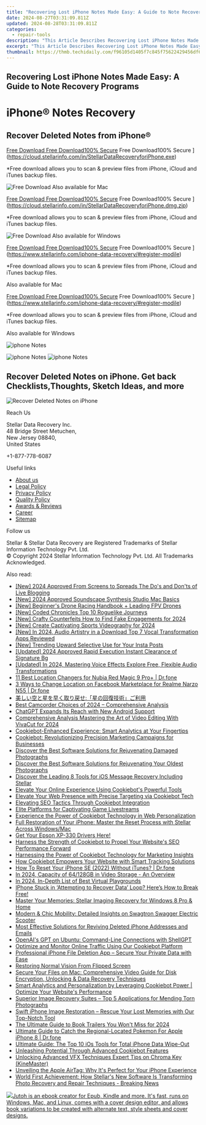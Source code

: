 ```yaml
---
title: "Recovering Lost iPhone Notes Made Easy: A Guide to Note Recovery Programs"
date: 2024-08-27T03:31:09.811Z
updated: 2024-08-28T03:31:09.811Z
categories:
  - repair-tools
description: "This Article Describes Recovering Lost iPhone Notes Made Easy: A Guide to Note Recovery Programs"
excerpt: "This Article Describes Recovering Lost iPhone Notes Made Easy: A Guide to Note Recovery Programs"
thumbnail: https://thmb.techidaily.com/f96105d1405f7c845f75622429456df69e9791ebea6985dfc0c6d939ebdaa395.jpg
---
```


## Recovering Lost iPhone Notes Made Easy: A Guide to Note Recovery Programs

# iPhone® Notes Recovery

## Recover Deleted Notes from iPhone®

[Free Download Free Download100% Secure](https://www.stellarinfo.com/gdc/iphone-recovery/images/win.png) Free Download100% Secure ](https://cloud.stellarinfo.com/in/StellarDataRecoveryforiPhone.exe)

 \*Free download allows you to scan & preview files from iPhone, iCloud and iTunes backup files.

![Free Download](https://www.stellarinfo.com/gdc/iphone-recovery/images/small-apple.png) Also available for Mac

[Free Download Free Download100% Secure](https://www.stellarinfo.com/gdc/iphone-recovery/images/mac.png) Free Download100% Secure ](https://cloud.stellarinfo.com/in/StellarDataRecoveryforiPhone.dmg.zip)

 \*Free download allows you to scan & preview files from iPhone, iCloud and iTunes backup files.

![Free Download](https://www.stellarinfo.com/gdc/iphone-recovery/images/small-windows.png) Also available for Windows

[Free Download Free Download100% Secure](https://www.stellarinfo.com/gdc/iphone-recovery/images/win.png) Free Download100% Secure ](https://www.stellarinfo.com/iphone-data-recovery/#register-modile)

 \*Free download allows you to scan & preview files from iPhone, iCloud and iTunes backup files.

 Also available for Mac

[Free Download Free Download100% Secure](https://www.stellarinfo.com/gdc/iphone-recovery/images/mac.png) Free Download100% Secure ](https://www.stellarinfo.com/iphone-data-recovery/#register-modile)

 \*Free download allows you to scan & preview files from iPhone, iCloud and iTunes backup files.

 Also available for Windows

![iphone Notes](https://www.stellarinfo.com/iphone-data-recovery/images/notes.png)

![iphone Notes](https://www.stellarinfo.com/iphone-data-recovery/images/notes.png) ![iphone Notes](https://www.stellarinfo.com/iphone-data-recovery/iphone-recovery/images/bg1-old.png)

## Recover Deleted Notes on iPhone. Get back Checklists,Thoughts, Sketch Ideas, and more

![Recover Deleted Notes on iPhone](https://www.stellarinfo.com/iphone-data-recovery/images/icon-note.png)

Reach Us

 Stellar Data Recovery Inc.  
 48 Bridge Street Metuchen,  
 New Jersey 08840,  
 United States

+1-877-778-6087

Useful links

* [About us](https://tools.techidaily.com/stellardata-recovery/buy-now/)
* [Legal Policy](https://tools.techidaily.com/stellardata-recovery/buy-now/)
* [Privacy Policy](https://tools.techidaily.com/stellardata-recovery/buy-now/)
* [Quality Policy](https://tools.techidaily.com/stellardata-recovery/buy-now/)
* [Awards & Reviews](https://tools.techidaily.com/stellardata-recovery/buy-now/)
* [Career](https://tools.techidaily.com/stellardata-recovery/buy-now/)
* [Sitemap](https://www.stellarinfo.com/sitemap.php)

Follow us

[](https://www.facebook.com/stellarinfo) [](https://twitter.com/stellarinfo) [](https://www.linkedin.com/company/stellardatarecovery/) [](https://www.youtube.com/user/stellarite)

 Stellar & Stellar Data Recovery are Registered Trademarks of Stellar Information Technology Pvt. Ltd.  
 © Copyright 2024 Stellar Information Technology Pvt. Ltd. All Trademarks Acknowledged.

<ins class="adsbygoogle"
     style="display:block"
     data-ad-format="autorelaxed"
     data-ad-client="ca-pub-7571918770474297"
     data-ad-slot="1223367746"></ins>



<ins class="adsbygoogle"
     style="display:block"
     data-ad-client="ca-pub-7571918770474297"
     data-ad-slot="8358498916"
     data-ad-format="auto"
     data-full-width-responsive="true"></ins>

<span class="atpl-alsoreadstyle">Also read:</span>
<div><ul>
<li><a href="https://youtube-docs.techidaily.com/024-approved-from-screens-to-spreads-the-dos-and-donts-of-live-blogging/"><u>[New] 2024 Approved  From Screens to Spreads  The Do's and Don'ts of Live Blogging</u></a></li>
<li><a href="https://screen-sharing-recording.techidaily.com/new-2024-approved-soundscape-synthesis-studio-mac-basics/"><u>[New] 2024 Approved  Soundscape Synthesis  Studio Mac Basics</u></a></li>
<li><a href="https://extra-tips.techidaily.com/new-beginners-drone-racing-handbook-plus-leading-fpv-drones/"><u>[New] Beginner's Drone Racing Handbook + Leading FPV Drones</u></a></li>
<li><a href="https://screen-capture.techidaily.com/new-coded-chronicles-top-10-roguelike-journeys/"><u>[New] Coded Chronicles  Top 10 Roguelike Journeys</u></a></li>
<li><a href="https://facebook-video-content.techidaily.com/new-crafty-counterfeits-how-to-find-fake-engagements-for-2024/"><u>[New] Crafty Counterfeits  How to Find Fake Engagements for 2024</u></a></li>
<li><a href="https://facebook-video-footage.techidaily.com/new-create-captivating-sports-videography-for-2024/"><u>[New] Create Captivating Sports Videography for 2024</u></a></li>
<li><a href="https://video-capture.techidaily.com/new-in-2024-audio-artistry-in-a-download-top-7-vocal-transformation-apps-reviewed/"><u>[New] In 2024, Audio Artistry in a Download  Top 7 Vocal Transformation Apps Reviewed</u></a></li>
<li><a href="https://instagram-clips.techidaily.com/new-trending-upward-selective-use-for-your-insta-posts/"><u>[New] Trending Upward  Selective Use for Your Insta Posts</u></a></li>
<li><a href="https://fox-glue.techidaily.com/updated-2024-approved-rapid-execution-instant-clearance-of-signature-bg/"><u>[Updated] 2024 Approved  Rapid Execution  Instant Clearance of Signature Bg</u></a></li>
<li><a href="https://fox-http.techidaily.com/updated-in-2024-mastering-voice-effects-explore-free-flexible-audio-transformations/"><u>[Updated] In 2024, Mastering Voice Effects  Explore Free, Flexible Audio Transformations</u></a></li>
<li><a href="https://location-fake.techidaily.com/11-best-location-changers-for-nubia-red-magic-9-proplus-drfone-by-drfone-virtual-android/"><u>11 Best Location Changers for Nubia Red Magic 9 Pro+ | Dr.fone</u></a></li>
<li><a href="https://location-fake.techidaily.com/3-ways-to-change-location-on-facebook-marketplace-for-realme-narzo-n55-drfone-by-drfone-virtual-android/"><u>3 Ways to Change Location on Facebook Marketplace for Realme Narzo N55 | Dr.fone</u></a></li>
<li><a href="https://data-safeguard.techidaily.com/iueplusjuoblplusobhoepuuobqoaynplusockuaxqeobjpluswpluociuaiuplusobmzrjgizmmjjga7lm57lvqnmiodoozpjgi3jgztliknnlkgi/"><u>美しい空と星を早く取り戻せ:「星の回復技術」ご利用</u></a></li>
<li><a href="https://fox-glue.techidaily.com/best-camcorder-choices-of-2024-comprehensive-analysis/"><u>Best Camcorder Choices of 2024 – Comprehensive Analysis</u></a></li>
<li><a href="https://tech-hub.techidaily.com/chatgpt-expands-its-reach-with-new-android-support/"><u>ChatGPT Expands Its Reach with New Android Support</u></a></li>
<li><a href="https://extra-hints.techidaily.com/comprehensive-analysis-mastering-the-art-of-video-editing-with-vivacut-for-2024/"><u>Comprehensive Analysis  Mastering the Art of Video Editing With VivaCut for 2024</u></a></li>
<li><a href="https://data-safeguard.techidaily.com/cookiebot-enhanced-experience-smart-analytics-at-your-fingertips/"><u>Cookiebot-Enhanced Experience: Smart Analytics at Your Fingertips</u></a></li>
<li><a href="https://data-safeguard.techidaily.com/cookiebot-revolutionizing-precision-marketing-campaigns-for-businesses/"><u>Cookiebot: Revolutionizing Precision Marketing Campaigns for Businesses</u></a></li>
<li><a href="https://data-safeguard.techidaily.com/discover-the-best-software-solutions-for-rejuvenating-damaged-photographs/"><u>Discover the Best Software Solutions for Rejuvenating Damaged Photographs</u></a></li>
<li><a href="https://data-safeguard.techidaily.com/discover-the-best-software-solutions-for-rejuvenating-your-oldest-photographs/"><u>Discover the Best Software Solutions for Rejuvenating Your Oldest Photographs</u></a></li>
<li><a href="https://data-safeguard.techidaily.com/discover-the-leading-8-tools-for-ios-message-recovery-including-stellar/"><u>Discover the Leading 8 Tools for iOS Message Recovery Including Stellar</u></a></li>
<li><a href="https://data-safeguard.techidaily.com/elevate-your-online-experience-using-cookiebots-powerful-tools/"><u>Elevate Your Online Experience Using Cookiebot's Powerful Tools</u></a></li>
<li><a href="https://data-safeguard.techidaily.com/elevate-your-web-presence-with-precise-targeting-via-cookiebot-tech/"><u>Elevate Your Web Presence with Precise Targeting via Cookiebot Tech</u></a></li>
<li><a href="https://data-safeguard.techidaily.com/elevating-seo-tactics-through-cookiebot-integration/"><u>Elevating SEO Tactics Through Cookiebot Integration</u></a></li>
<li><a href="https://extra-information.techidaily.com/elite-platforms-for-captivating-game-livestreams/"><u>Elite Platforms for Captivating Game Livestreams</u></a></li>
<li><a href="https://data-safeguard.techidaily.com/experience-the-power-of-cookiebot-technology-in-web-personalization/"><u>Experience the Power of Cookiebot Technology in Web Personalization</u></a></li>
<li><a href="https://data-safeguard.techidaily.com/full-restoration-of-your-iphone-master-the-reset-process-with-stellar-across-windowsmac/"><u>Full Restoration of Your iPhone: Master the Reset Process with Stellar Across Windows/Mac</u></a></li>
<li><a href="https://win-dash.techidaily.com/get-your-epson-xp-330-drivers-here/"><u>Get Your Epson XP-330 Drivers Here!</u></a></li>
<li><a href="https://data-safeguard.techidaily.com/harness-the-strength-of-cookiebot-to-propel-your-websites-seo-performance-forward/"><u>Harness the Strength of Cookiebot to Propel Your Website's SEO Performance Forward</u></a></li>
<li><a href="https://data-safeguard.techidaily.com/harnessing-the-power-of-cookiebot-technology-for-marketing-insights/"><u>Harnessing the Power of Cookiebot Technology for Marketing Insights</u></a></li>
<li><a href="https://data-safeguard.techidaily.com/how-cookiebot-empowers-your-website-with-smart-tracking-solutions/"><u>How Cookiebot Empowers Your Website with Smart Tracking Solutions</u></a></li>
<li><a href="https://blog-min.techidaily.com/how-to-reset-your-iphone-se-2022-without-itunes-drfone-by-drfone-ios-system-repair-ios-system-repair/"><u>How To Reset Your iPhone SE (2022) Without iTunes? | Dr.fone</u></a></li>
<li><a href="https://extra-lessons.techidaily.com/in-2024-capacity-of-64128gb-in-video-storage-an-overview/"><u>In 2024, Capacity of 64/128GB in Video Storage - An Overview</u></a></li>
<li><a href="https://screen-mirroring-recording.techidaily.com/in-2024-in-depth-list-of-best-virtual-playgrounds/"><u>In 2024, In-Depth List of Best Virtual Playgrounds</u></a></li>
<li><a href="https://data-safeguard.techidaily.com/iphone-stuck-in-attempting-to-recover-data-loop-heres-how-to-break-free/"><u>IPhone Stuck in ‘Attempting to Recover Data’ Loop? Here’s How to Break Free!</u></a></li>
<li><a href="https://data-safeguard.techidaily.com/master-your-memories-stellar-imaging-recovery-for-windows-8-pro-and-home/"><u>Master Your Memories: Stellar Imaging Recovery for Windows 8 Pro & Home</u></a></li>
<li><a href="https://data-safeguard.techidaily.com/modern-and-chic-mobility-detailed-insights-on-swagtron-swagger-electric-scooter/"><u>Modern & Chic Mobility: Detailed Insights on Swagtron Swagger Electric Scooter</u></a></li>
<li><a href="https://data-safeguard.techidaily.com/most-effective-solutions-for-reviving-deleted-iphone-addresses-and-emails/"><u>Most Effective Solutions for Reviving Deleted iPhone Addresses and Emails</u></a></li>
<li><a href="https://tech-savvy.techidaily.com/openais-gpt-on-ubuntu-command-line-connections-with-shellgpt/"><u>OpenAI's GPT on Ubuntu: Command-Line Connections with ShellGPT</u></a></li>
<li><a href="https://data-safeguard.techidaily.com/optimize-and-monitor-online-traffic-using-our-cookiebot-platform/"><u>Optimize and Monitor Online Traffic Using Our Cookiebot Platform</u></a></li>
<li><a href="https://data-safeguard.techidaily.com/professional-iphone-file-deletion-app-secure-your-private-data-with-ease/"><u>Professional iPhone File Deletion App – Secure Your Private Data with Ease</u></a></li>
<li><a href="https://network-issues.techidaily.com/restoring-normal-vision-from-flipped-screen/"><u>Restoring Normal Vision From Flipped Screen</u></a></li>
<li><a href="https://data-safeguard.techidaily.com/secure-your-files-on-mac-comprehensive-video-guide-for-disk-encryption-unlocking-and-data-recovery-techniques/"><u>Secure Your Files on Mac: Comprehensive Video Guide for Disk Encryption, Unlocking & Data Recovery Techniques</u></a></li>
<li><a href="https://data-safeguard.techidaily.com/smart-analytics-and-personalization-by-leveraging-cookiebot-power-optimize-your-websites-performance/"><u>Smart Analytics and Personalization by Leveraging Cookiebot Power | Optimize Your Website's Performance</u></a></li>
<li><a href="https://data-safeguard.techidaily.com/superior-image-recovery-suites-top-5-applications-for-mending-torn-photographs/"><u>Superior Image Recovery Suites – Top 5 Applications for Mending Torn Photographs</u></a></li>
<li><a href="https://data-safeguard.techidaily.com/swift-iphone-image-restoration-rescue-your-lost-memories-with-our-top-notch-tool/"><u>Swift iPhone Image Restoration – Rescue Your Lost Memories with Our Top-Notch Tool</u></a></li>
<li><a href="https://fox-glue.techidaily.com/the-ultimate-guide-to-book-trailers-you-wont-miss-for-2024/"><u>The Ultimate Guide to Book Trailers You Won't Miss for 2024</u></a></li>
<li><a href="https://ios-pokemon-go.techidaily.com/ultimate-guide-to-catch-the-regional-located-pokemon-for-apple-iphone-8-drfone-by-drfone-virtual-ios/"><u>Ultimate Guide to Catch the Regional-Located Pokemon For Apple iPhone 8 | Dr.fone</u></a></li>
<li><a href="https://data-safeguard.techidaily.com/ultimate-guide-the-top-10-ios-tools-for-total-iphone-data-wipe-out/"><u>Ultimate Guide: The Top 10 iOs Tools for Total iPhone Data Wipe-Out</u></a></li>
<li><a href="https://data-safeguard.techidaily.com/unleashing-potential-through-advanced-cookiebot-features/"><u>Unleashing Potential Through Advanced Cookiebot Features</u></a></li>
<li><a href="https://extra-tips.techidaily.com/unlocking-advanced-vfx-techniques-expert-tips-on-chroma-key-kinemaster/"><u>Unlocking Advanced VFX Techniques  Expert Tips on Chroma Key (KineMaster)</u></a></li>
<li><a href="https://buynow-info.techidaily.com/unveiling-the-apple-airtag-why-its-perfect-for-your-iphone-experience/"><u>Unveiling the Apple AirTag: Why It's Perfect for Your iPhone Experience</u></a></li>
<li><a href="https://data-safeguard.techidaily.com/world-first-achievement-how-stellars-new-software-is-transforming-photo-recovery-and-repair-techniques-breaking-news/"><u>World First Achievement: How Stellar's New Software Is Transforming Photo Recovery and Repair Techniques - Breaking News</u></a></li>
</ul></div>

<!-- affiliate ads begin -->
<a href="https://secure.2checkout.com/order/checkout.php?PRODS=4694919&QTY=1&AFFILIATE=108875&CART=1"><img src="https://secure.avangate.com/images/merchant/bccefcc1b1eee9eca3ae4f5c1a281482/products/jutoh-logo-1200x1600.jpg" border="0">Jutoh is an ebook creator for Epub, Kindle and more. It's fast, runs on Windows, Mac, and Linux, comes with a cover design editor, and allows book variations to be created with alternate text, style sheets and cover designs. </a>
<!-- affiliate ads end -->